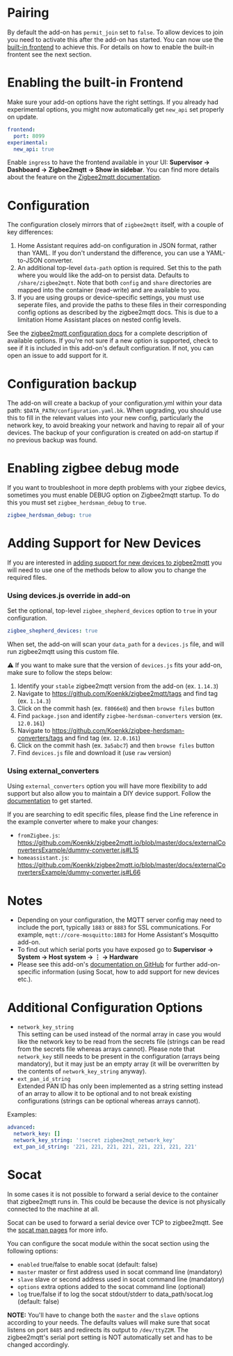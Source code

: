 # Pairing
By default the add-on has `permit_join` set to `false`. To allow devices to join you need to activate this after the add-on has started. You can now use the [built-in frontend](https://www.zigbee2mqtt.io/information/frontend.html) to achieve this. For details on how to enable the built-in frontent see the next section.

# Enabling the built-in Frontend
Make sure your add-on options have the right settings. If you already had experimental options, you might now automatically get `new_api` set properly on update.

```yaml
frontend:
  port: 8099
experimental:
  new_api: true
```

Enable `ingress` to have the frontend available in your UI: **Supervisor → Dashboard → Zigbee2mqtt → Show in sidebar**. You can find more details about the feature on the [Zigbee2mqtt documentation](https://www.zigbee2mqtt.io/information/frontend.html).

# Configuration
The configuration closely mirrors that of `zigbee2mqtt` itself, with a couple of key differences:
1. Home Assistant requires add-on configuration in JSON format, rather than YAML. If you don't understand the difference, you can use a YAML-to-JSON converter.
2. An additional top-level `data-path` option is required. Set this to the path where you would like the add-on to persist data. Defaults to `/share/zigbee2mqtt`. Note that both `config` and `share` directories are mapped into the container (read-write) and are available to you.
3. If you are using groups or device-specific settings, you must use seperate files, and provide the paths to these files in their corresponding config options as described by the zigbee2mqtt docs. This is due to a limitation Home Assistant places on nested config levels.

See the [zigbee2mqtt configuration docs](https://www.zigbee2mqtt.io/information/configuration.html) for a complete description of available options. If you're not sure if a new option is supported, check to see if it is included in this add-on's default configuration. If not, you can open an issue to add support for it.

# Configuration backup

The add-on will create a backup of your configuration.yml within your data path: `$DATA_PATH/configuration.yaml.bk`. When upgrading, you should use this to fill in the relevant values into your new config, particularly the network key, to avoid breaking your network and having to repair all of your devices.
The backup of your configuration is created on add-on startup if no previous backup was found. 

# Enabling zigbee debug mode
If you want to troubleshoot in more depth problems with your zigbee devics, sometimes you must enable DEBUG option on Zigbee2mqtt startup. To do this you must set `zigbee_herdsman_debug` to `true`.

```yaml
zigbee_herdsman_debug: true
```


# Adding Support for New Devices
If you are interested in [adding support for new devices to zigbee2mqtt](https://www.zigbee2mqtt.io/how_tos/how_to_support_new_devices.html) you will need to use one of the methods below to allow you to change the required files.

### Using devices.js override in add-on

Set the optional, top-level `zigbee_shepherd_devices` option to `true` in your configuration.

```yaml
zigbee_shepherd_devices: true
```

When set, the add-on will scan your `data_path` for a `devices.js` file, and will run zigbee2mqtt using this custom file.

:warning: If you want to make sure that the version of `devices.js` fits your add-on, make sure to follow the steps below:

1. Identify your `stable` zigbee2mqtt version from the add-on (ex. `1.14.3`)
2. Navigate to https://github.com/Koenkk/zigbee2mqtt/tags and find tag (ex. `1.14.3`)
3. Click on the commit hash (ex. `f8066e8`) and then `browse files` button
4. Find `package.json` and identify `zigbee-herdsman-converters` version (ex. `12.0.161`)
5. Navigate to https://github.com/Koenkk/zigbee-herdsman-converters/tags and find tag (ex. `12.0.161`)
6. Click on the commit hash (ex. `3a5abc7`) and then `browse files` button
7. Find `devices.js` file and download it (use `raw` version)

### Using external_converters

Using `external_converters` option you will have more flexibility to add support but also allow you to maintain a DIY device support. Follow the [documentation](https://www.zigbee2mqtt.io/information/configuration.html#external-converters-configuration) to get started.

If you are searching to edit specific files, please find the Line reference in the example converter where to make your changes:

- `fromZigbee.js`: https://github.com/Koenkk/zigbee2mqtt.io/blob/master/docs/externalConvertersExample/dummy-converter.js#L15
- `homeassistant.js`: https://github.com/Koenkk/zigbee2mqtt.io/blob/master/docs/externalConvertersExample/dummy-converter.js#L66

# Notes
- Depending on your configuration, the MQTT server config may need to include the port, typically `1883` or `8883` for SSL communications. For example, `mqtt://core-mosquitto:1883` for Home Assistant's Mosquitto add-on.
- To find out which serial ports you have exposed go to **Supervisor → System → Host system → ⋮ → Hardware**
- Please see this add-on's [documentation on GitHub](https://github.com/danielwelch/hassio-zigbee2mqtt#socat) for further add-on-specific information (using Socat, how to add support for new devices etc.).

# Additional Configuration Options
- `network_key_string`  
This setting can be used instead of the normal array in case you would like the network key to be read from the secrets file (strings can be read from the secrets file whereas arrays cannot). Please note that `network_key` still needs to be present in the configuration (arrays being mandatory), but it may just be an empty array (it will be overwritten by the contents of `network_key_string` anyway).
- `ext_pan_id_string`  
Extended PAN ID has only been implemented as a string setting instead of an array to allow it to be optional and to not break existing configurations (strings can be optional whereas arrays cannot).

Examples:
```yaml
advanced:
  network_key: []
  network_key_string: '!secret zigbee2mqt_network_key'
  ext_pan_id_string: '221, 221, 221, 221, 221, 221, 221, 221'
```

# Socat
In some cases it is not possible to forward a serial device to the container that zigbee2mqtt runs in. This could be because the device is not physically connected to the machine at all. 

Socat can be used to forward a serial device over TCP to zigbee2mqtt. See the [socat man pages](https://linux.die.net/man/1/socat) for more info.

You can configure the socat module within the socat section using the following options:

- `enabled` true/false to enable socat (default: false)
- `master` master or first address used in socat command line (mandatory)
- `slave` slave or second address used in socat command line (mandatory)
- `options` extra options added to the socat command line (optional)
- `log` true/false if to log the socat stdout/stderr to data_path/socat.log (default: false)

**NOTE:** You'll have to change both the `master` and the `slave` options according to your needs. The defaults values will make sure that socat listens on port `8485` and redirects its output to `/dev/ttyZ2M`. The zigbee2mqtt's serial port setting is NOT automatically set and has to be changed accordingly.